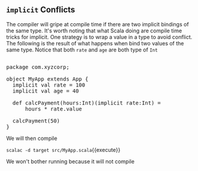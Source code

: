 ## `implicit` Conflicts

The compiler will gripe at compile time if there are two implicit bindings of the same type.  It's worth noting that what Scala doing are compile time tricks for implicit. One strategy is to wrap a value in a type to avoid conflict. The following is the result of what happens when bind two values of the same type. Notice that both `rate` and `age` are both type of `Int`

<pre class="file" data-filename="src/MyApp.scala" data-target="replace">

package com.xyzcorp;

object MyApp extends App {
  implicit val rate = 100
  implicit val age = 40

  def calcPayment(hours:Int)(implicit rate:Int) =
      hours * rate.value

  calcPayment(50)
}
</pre>

We will then compile

`scalac -d target src/MyApp.scala`{{execute}}

We won't bother running because it will not compile
